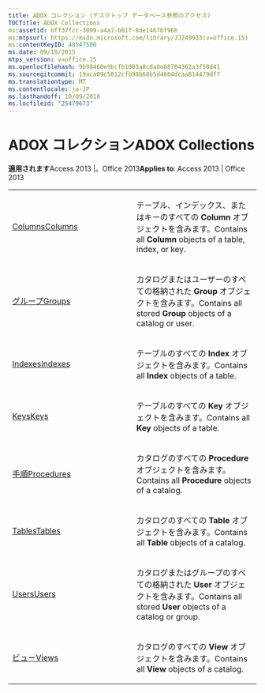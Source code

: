 ```yaml
---
title: ADOX コレクション (デスクトップ データベース参照のアクセス)
TOCTitle: ADOX Collections
ms:assetid: bff37fcc-3099-a4a7-b01f-8de1467bf96b
ms:mtpsurl: https://msdn.microsoft.com/library/JJ249933(v=office.15)
ms:contentKeyID: 48547500
ms.date: 09/18/2015
mtps_version: v=office.15
ms.openlocfilehash: 9b98460e9bcfb1003a8cda8e88784362a3f50d41
ms.sourcegitcommit: 19aca09c5812cfb98b68b5d4604dcaa814479df7
ms.translationtype: MT
ms.contentlocale: ja-JP
ms.lasthandoff: 10/09/2018
ms.locfileid: "25479673"
---
```

# <a name="adox-collections"></a><span data-ttu-id="abf11-102">ADOX コレクション</span><span class="sxs-lookup"><span data-stu-id="abf11-102">ADOX Collections</span></span>


<span data-ttu-id="abf11-103">**適用されます**Access 2013 |。Office 2013</span><span class="sxs-lookup"><span data-stu-id="abf11-103">**Applies to**: Access 2013 | Office 2013</span></span>

<table>
<colgroup>
<col style="width: 50%" />
<col style="width: 50%" />
</colgroup>
<tbody>
<tr class="odd">
<td><p><span data-ttu-id="abf11-104"><a href="columns-collection-adox.md">Columns</a></span><span class="sxs-lookup"><span data-stu-id="abf11-104"><a href="columns-collection-adox.md">Columns</a></span></span></p></td>
<td><p><span data-ttu-id="abf11-105">テーブル、インデックス、またはキーのすべての <strong>Column</strong> オブジェクトを含みます。</span><span class="sxs-lookup"><span data-stu-id="abf11-105">Contains all <strong>Column</strong> objects of a table, index, or key.</span></span></p></td>
</tr>
<tr class="even">
<td><p><span data-ttu-id="abf11-106"><a href="groups-collection-adox.md">グループ</a></span><span class="sxs-lookup"><span data-stu-id="abf11-106"><a href="groups-collection-adox.md">Groups</a></span></span></p></td>
<td><p><span data-ttu-id="abf11-107">カタログまたはユーザーのすべての格納された <strong>Group</strong> オブジェクトを含みます。</span><span class="sxs-lookup"><span data-stu-id="abf11-107">Contains all stored <strong>Group</strong> objects of a catalog or user.</span></span></p></td>
</tr>
<tr class="odd">
<td><p><span data-ttu-id="abf11-108"><a href="indexes-collection-adox.md">Indexes</a></span><span class="sxs-lookup"><span data-stu-id="abf11-108"><a href="indexes-collection-adox.md">Indexes</a></span></span></p></td>
<td><p><span data-ttu-id="abf11-109">テーブルのすべての <strong>Index</strong> オブジェクトを含みます。</span><span class="sxs-lookup"><span data-stu-id="abf11-109">Contains all <strong>Index</strong> objects of a table.</span></span></p></td>
</tr>
<tr class="even">
<td><p><span data-ttu-id="abf11-110"><a href="keys-collection-adox.md">Keys</a></span><span class="sxs-lookup"><span data-stu-id="abf11-110"><a href="keys-collection-adox.md">Keys</a></span></span></p></td>
<td><p><span data-ttu-id="abf11-111">テーブルのすべての <strong>Key</strong> オブジェクトを含みます。</span><span class="sxs-lookup"><span data-stu-id="abf11-111">Contains all <strong>Key</strong> objects of a table.</span></span></p></td>
</tr>
<tr class="odd">
<td><p><span data-ttu-id="abf11-112"><a href="procedures-collection-adox.md">手順</a></span><span class="sxs-lookup"><span data-stu-id="abf11-112"><a href="procedures-collection-adox.md">Procedures</a></span></span></p></td>
<td><p><span data-ttu-id="abf11-113">カタログのすべての <strong>Procedure</strong> オブジェクトを含みます。</span><span class="sxs-lookup"><span data-stu-id="abf11-113">Contains all <strong>Procedure</strong> objects of a catalog.</span></span></p></td>
</tr>
<tr class="even">
<td><p><span data-ttu-id="abf11-114"><a href="tables-collection-adox.md">Tables</a></span><span class="sxs-lookup"><span data-stu-id="abf11-114"><a href="tables-collection-adox.md">Tables</a></span></span></p></td>
<td><p><span data-ttu-id="abf11-115">カタログのすべての <strong>Table</strong> オブジェクトを含みます。</span><span class="sxs-lookup"><span data-stu-id="abf11-115">Contains all <strong>Table</strong> objects of a catalog.</span></span></p></td>
</tr>
<tr class="odd">
<td><p><span data-ttu-id="abf11-116"><a href="users-collection-adox.md">Users</a></span><span class="sxs-lookup"><span data-stu-id="abf11-116"><a href="users-collection-adox.md">Users</a></span></span></p></td>
<td><p><span data-ttu-id="abf11-117">カタログまたはグループのすべての格納された <strong>User</strong> オブジェクトを含みます。</span><span class="sxs-lookup"><span data-stu-id="abf11-117">Contains all stored <strong>User</strong> objects of a catalog or group.</span></span></p></td>
</tr>
<tr class="even">
<td><p><span data-ttu-id="abf11-118"><a href="views-collection-adox.md">ビュー</a></span><span class="sxs-lookup"><span data-stu-id="abf11-118"><a href="views-collection-adox.md">Views</a></span></span></p></td>
<td><p><span data-ttu-id="abf11-119">カタログのすべての <strong>View</strong> オブジェクトを含みます。</span><span class="sxs-lookup"><span data-stu-id="abf11-119">Contains all <strong>View</strong> objects of a catalog.</span></span></p></td>
</tr>
</tbody>
</table>

